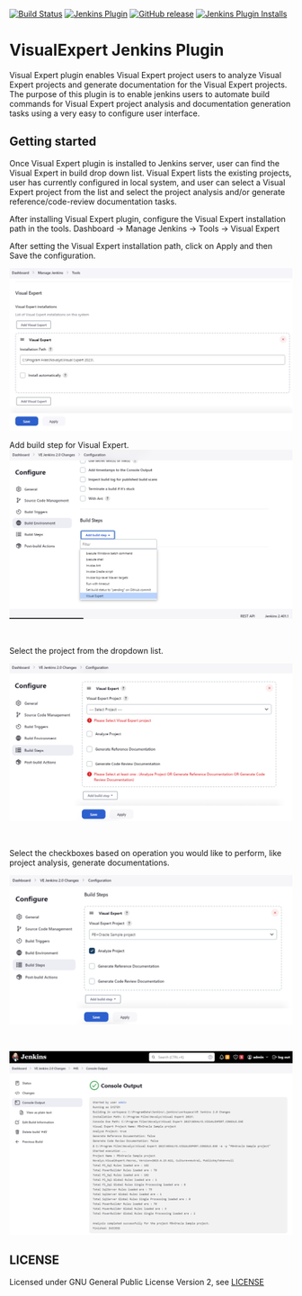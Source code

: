 
[![Build Status](https://ci.jenkins.io/job/Plugins/job/visualexpert-plugin/job/master/badge/icon)](https://ci.jenkins.io/job/Plugins/job/visualexpert-plugin/job/master/)
[![Jenkins Plugin](https://img.shields.io/jenkins/plugin/v/visualexpert.svg)](https://plugins.jenkins.io/visualexpert)
[![GitHub release](https://img.shields.io/github/release/jenkinsci/visualexpert-plugin.svg?label=changelog)](https://github.com/jenkinsci/visualexpert-plugin/releases/latest)
[![Jenkins Plugin Installs](https://img.shields.io/jenkins/plugin/i/visualexpert.svg?color=blue)](https://plugins.jenkins.io/visualexpert)

# VisualExpert Jenkins Plugin
Visual Expert plugin enables Visual Expert project users to analyze Visual Expert projects and generate documentation for the Visual Expert projects. 
The purpose of this plugin is to enable jenkins users to automate build commands for Visual Expert project analysis and documentation generation tasks using a very easy to configure user interface.

## Getting started
Once Visual Expert plugin is installed to Jenkins server, user can find the Visual Expert in build drop down list. 
Visual Expert lists the existing projects, user has currently configured in local system, and user can select a Visual Expert project from the list 
and select the project analysis and/or generate reference/code-review documentation tasks.

After installing Visual Expert plugin, configure the Visual Expert installation path in the tools.
Dashboard -> Manage Jenkins -> Tools -> Visual Expert

After setting the Visual Expert installation path, click on Apply and then Save the configuration.

![visual expert](https://github.com/jenkinsci/visualexpert-plugin/blob/main/docs/images/tools-config.png)

Add build step for Visual Expert.
![visual expert](https://github.com/jenkinsci/visualexpert-plugin/blob/main/docs/images/builder-config.png)

<p><br></p>
Select the project from the dropdown list.
<p></p>


![required field validation](https://github.com/jenkinsci/visualexpert-plugin/blob/main/docs/images/check-validation.PNG)

<p><br></p>
Select the checkboxes based on operation you would like to perform, like project analysis, generate documentations.
<p></p>


![visual expert configuration](https://github.com/jenkinsci/visualexpert-plugin/blob/main/docs/images/set-configuration.PNG)

<p><br></p>

![visual expert build console output](https://github.com/jenkinsci/visualexpert-plugin/blob/main/docs/images/console-output.PNG)

## LICENSE

Licensed under GNU General Public License Version 2, see [LICENSE](LICENSE.md)

